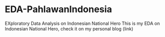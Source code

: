 # EDA-PahlawanIndonesia
EXploratory Data Analysis on Indonesian National Hero
This is my EDA on Indonesian National Hero, check it on my personal blog (link)
